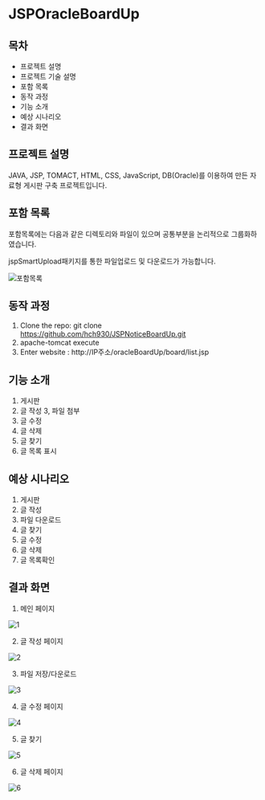 # JSPOracleBoardUp

## 목차

* 프로젝트 설명
* 프로젝트 기술 설명
* 포함 목록
* 동작 과정
* 기능 소개
* 예상 시나리오
* 결과 화면

## 프로젝트 설명
JAVA, JSP, TOMACT, HTML, CSS, JavaScript, DB(Oracle)를 이용하여 만든 자료형 게시판 구축 프로젝트입니다.

## 포함 목록
포함목록에는 다음과 같은 디렉토리와 파일이 있으며 공통부분을 논리적으로 그룹화하였습니다.

jspSmartUpload패키지를 통한 파일업로드 및 다운로드가 가능합니다.

![포함목록](https://user-images.githubusercontent.com/59517977/97544720-58b3af80-1a0d-11eb-8224-052f220198ae.png)

## 동작 과정
1. Clone the repo: git clone https://github.com/hch930/JSPNoticeBoardUp.git
2. apache-tomcat execute
3. Enter website : http://IP주소/oracleBoardUp/board/list.jsp

## 기능 소개
1. 게시판
2. 글 작성
3, 파일 첨부
4. 글 수정
5. 글 삭제
6. 글 찾기
7. 글 목록 표시

## 예상 시나리오
1. 게시판 
2. 글 작성
3. 파일 다운로드
4. 글 찾기
5. 글 수정
6. 글 삭제
7. 글 목록확인

## 결과 화면

1. 메인 페이지

![1](https://user-images.githubusercontent.com/59517977/97551300-28bcda00-1a16-11eb-844a-3b2e9dc6c302.png)

2. 글 작성 페이지

![2](https://user-images.githubusercontent.com/59517977/97551428-4f7b1080-1a16-11eb-80ca-e7c5fcb23821.png)

3. 파일 저장/다운로드

![3](https://user-images.githubusercontent.com/59517977/97551473-5efa5980-1a16-11eb-8a0d-d74a591b8536.png)

4. 글 수정 페이지

![4](https://user-images.githubusercontent.com/59517977/97551525-6de10c00-1a16-11eb-9d4f-f41332d4eed6.png)

5. 글 찾기

![5](https://user-images.githubusercontent.com/59517977/97551518-6a4d8500-1a16-11eb-8a36-71725f4a6d8e.png)

6. 글 삭제 페이지

![6](https://user-images.githubusercontent.com/59517977/97551584-818c7280-1a16-11eb-927e-2c530433e348.png)


